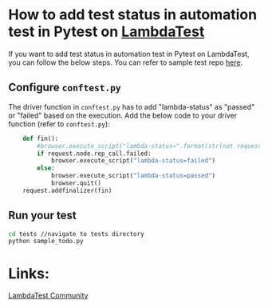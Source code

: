 # How to add test status in automation test in Pytest on [LambdaTest](https://www.lambdatest.com/?utm_source=github&utm_medium=repo&utm_campaign=Pytest-add-status)

If you want to add test status in automation test in Pytest on LambdaTest, you can follow the below steps. You can refer to sample test repo [here](https://github.com/LambdaTest/pytest-selenium-sample).

## Configure `conftest.py`

The driver function in `conftest.py` has to add "lambda-status" as "passed" or "failed" based on the execution. Add the below code to your driver function (refer to `conftest.py`):


```python
    def fin():
        #browser.execute_script("lambda-status=".format(str(not request.node.rep_call.failed if "passed" else "failed").lower()))
        if request.node.rep_call.failed:
            browser.execute_script("lambda-status=failed")
        else:
            browser.execute_script("lambda-status=passed")
            browser.quit()
    request.addfinalizer(fin)
```

## Run your test

```bash
cd tests //navigate to tests directory
python sample_todo.py
```

# Links:

[LambdaTest Community](http://community.lambdatest.com/)

